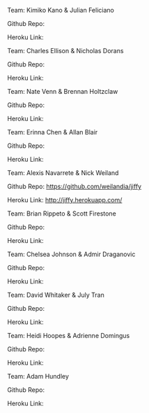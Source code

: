Team: Kimiko Kano & Julian Feliciano

Github Repo:

Heroku Link:


Team: Charles Ellison & Nicholas Dorans

Github Repo:

Heroku Link:


Team: Nate Venn & Brennan Holtzclaw

Github Repo:

Heroku Link:


Team: Erinna Chen & Allan Blair

Github Repo:

Heroku Link:


Team: Alexis Navarrete & Nick Weiland

Github Repo: https://github.com/weilandia/jiffy

Heroku Link: http://jiffy.herokuapp.com/


Team: Brian Rippeto & Scott Firestone

Github Repo:

Heroku Link:


Team: Chelsea Johnson & Admir Draganovic

Github Repo:

Heroku Link:


Team: David Whitaker & July Tran

Github Repo:

Heroku Link:


Team: Heidi Hoopes & Adrienne Domingus

Github Repo:

Heroku Link:


Team: Adam Hundley

Github Repo:

Heroku Link:
